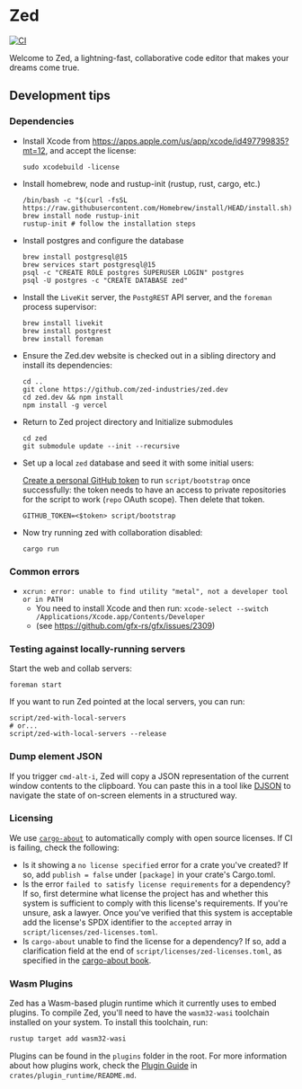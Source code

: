 # Zed

[![CI](https://github.com/zed-industries/zed/actions/workflows/ci.yml/badge.svg)](https://github.com/zed-industries/zed/actions/workflows/ci.yml)

Welcome to Zed, a lightning-fast, collaborative code editor that makes your dreams come true.

## Development tips

### Dependencies

* Install Xcode from https://apps.apple.com/us/app/xcode/id497799835?mt=12, and accept the license:
  ```
  sudo xcodebuild -license
  ```

* Install homebrew, node and rustup-init (rustup, rust, cargo, etc.)
  ```
  /bin/bash -c "$(curl -fsSL https://raw.githubusercontent.com/Homebrew/install/HEAD/install.sh)"
  brew install node rustup-init
  rustup-init # follow the installation steps
  ```

* Install postgres and configure the database
  ```
  brew install postgresql@15
  brew services start postgresql@15
  psql -c "CREATE ROLE postgres SUPERUSER LOGIN" postgres
  psql -U postgres -c "CREATE DATABASE zed"
  ```

* Install the `LiveKit` server, the `PostgREST` API server, and the `foreman` process supervisor:

    ```
    brew install livekit
    brew install postgrest
    brew install foreman
    ```

* Ensure the Zed.dev website is checked out in a sibling directory and install its dependencies:

    ```
    cd ..
    git clone https://github.com/zed-industries/zed.dev
    cd zed.dev && npm install
    npm install -g vercel
    ```

* Return to Zed project directory and Initialize submodules

    ```
    cd zed
    git submodule update --init --recursive
    ```

* Set up a local `zed` database and seed it with some initial users:

    [Create a personal GitHub token](https://github.com/settings/tokens/new) to run `script/bootstrap` once successfully: the token needs to have an access to private repositories for the script to work (`repo` OAuth scope).
    Then delete that token.

    ```
    GITHUB_TOKEN=<$token> script/bootstrap
    ```

* Now try running zed with collaboration disabled:
  ```
  cargo run
  ```

### Common errors

* `xcrun: error: unable to find utility "metal", not a developer tool or in PATH`
  * You need to install Xcode and then run: `xcode-select --switch /Applications/Xcode.app/Contents/Developer`
  * (see https://github.com/gfx-rs/gfx/issues/2309)

### Testing against locally-running servers

Start the web and collab servers:

```
foreman start
```

If you want to run Zed pointed at the local servers, you can run:

```
script/zed-with-local-servers
# or...
script/zed-with-local-servers --release
```

### Dump element JSON

If you trigger `cmd-alt-i`, Zed will copy a JSON representation of the current window contents to the clipboard. You can paste this in a tool like [DJSON](https://chrome.google.com/webstore/detail/djson-json-viewer-formatt/chaeijjekipecdajnijdldjjipaegdjc?hl=en) to navigate the state of on-screen elements in a structured way.

### Licensing

We use [`cargo-about`](https://github.com/EmbarkStudios/cargo-about) to automatically comply with open source licenses. If CI is failing, check the following:

- Is it showing a `no license specified` error for a crate you've created? If so, add `publish = false` under `[package]` in your crate's Cargo.toml.
- Is the error `failed to satisfy license requirements` for a dependency? If so, first determine what license the project has and whether this system is sufficient to comply with this license's requirements. If you're unsure, ask a lawyer. Once you've verified that this system is acceptable add the license's SPDX identifier to the `accepted` array in `script/licenses/zed-licenses.toml`.
- Is `cargo-about` unable to find the license for a dependency? If so, add a clarification field at the end of `script/licenses/zed-licenses.toml`, as specified in the [cargo-about book](https://embarkstudios.github.io/cargo-about/cli/generate/config.html#crate-configuration).


### Wasm Plugins

Zed has a Wasm-based plugin runtime which it currently uses to embed plugins. To compile Zed, you'll need to have the `wasm32-wasi` toolchain installed on your system. To install this toolchain, run:

```bash
rustup target add wasm32-wasi
```

Plugins can be found in the `plugins` folder in the root. For more information about how plugins work, check the [Plugin Guide](./crates/plugin_runtime/README.md) in `crates/plugin_runtime/README.md`.

